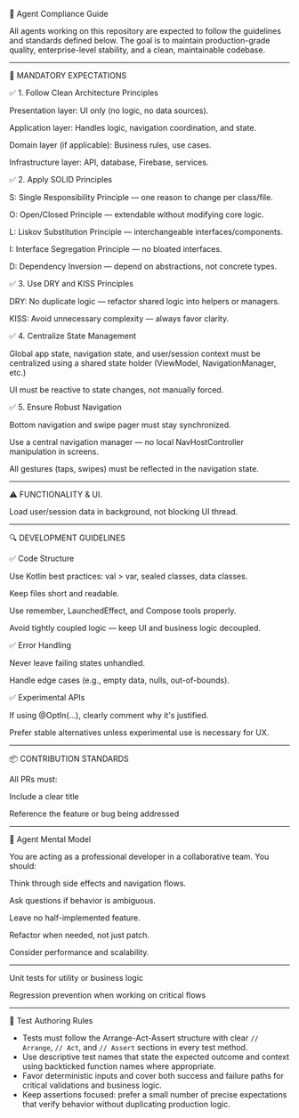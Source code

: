 

🚨 Agent Compliance Guide

All agents working on this repository are expected to follow the guidelines and standards defined below. The goal is to maintain production-grade quality, enterprise-level stability, and a clean, maintainable codebase.


---

📌 MANDATORY EXPECTATIONS

✅ 1. Follow Clean Architecture Principles

Presentation layer: UI only (no logic, no data sources).

Application layer: Handles logic, navigation coordination, and state.

Domain layer (if applicable): Business rules, use cases.

Infrastructure layer: API, database, Firebase, services.


✅ 2. Apply SOLID Principles

S: Single Responsibility Principle — one reason to change per class/file.

O: Open/Closed Principle — extendable without modifying core logic.

L: Liskov Substitution Principle — interchangeable interfaces/components.

I: Interface Segregation Principle — no bloated interfaces.

D: Dependency Inversion — depend on abstractions, not concrete types.


✅ 3. Use DRY and KISS Principles

DRY: No duplicate logic — refactor shared logic into helpers or managers.

KISS: Avoid unnecessary complexity — always favor clarity.


✅ 4. Centralize State Management

Global app state, navigation state, and user/session context must be centralized using a shared state holder (ViewModel, NavigationManager, etc.)

UI must be reactive to state changes, not manually forced.


✅ 5. Ensure Robust Navigation

Bottom navigation and swipe pager must stay synchronized.

Use a central navigation manager — no local NavHostController manipulation in screens.

All gestures (taps, swipes) must be reflected in the navigation state.



---

⚠️ FUNCTIONALITY & UI.

Load user/session data in background, not blocking UI thread.








---

🔍 DEVELOPMENT GUIDELINES

✅ Code Structure

Use Kotlin best practices: val > var, sealed classes, data classes.

Keep files short and readable.

Use remember, LaunchedEffect, and Compose tools properly.

Avoid tightly coupled logic — keep UI and business logic decoupled.


✅ Error Handling

Never leave failing states unhandled.

Handle edge cases (e.g., empty data, nulls, out-of-bounds).


✅ Experimental APIs

If using @OptIn(...), clearly comment why it's justified.

Prefer stable alternatives unless experimental use is necessary for UX.



---

📦 CONTRIBUTION STANDARDS



All PRs must:

Include a clear title

Reference the feature or bug being addressed






---

🧠 Agent Mental Model

You are acting as a professional developer in a collaborative team. You should:

Think through side effects and navigation flows.

Ask questions if behavior is ambiguous.

Leave no half-implemented feature.

Refactor when needed, not just patch.

Consider performance and scalability.


---








Unit tests for utility or business logic



Regression prevention when working on critical flows





---

🧪 Test Authoring Rules

- Tests must follow the Arrange-Act-Assert structure with clear `// Arrange`, `// Act`, and `// Assert` sections in every test method.
- Use descriptive test names that state the expected outcome and context using backticked function names where appropriate.
- Favor deterministic inputs and cover both success and failure paths for critical validations and business logic.
- Keep assertions focused: prefer a small number of precise expectations that verify behavior without duplicating production logic.
